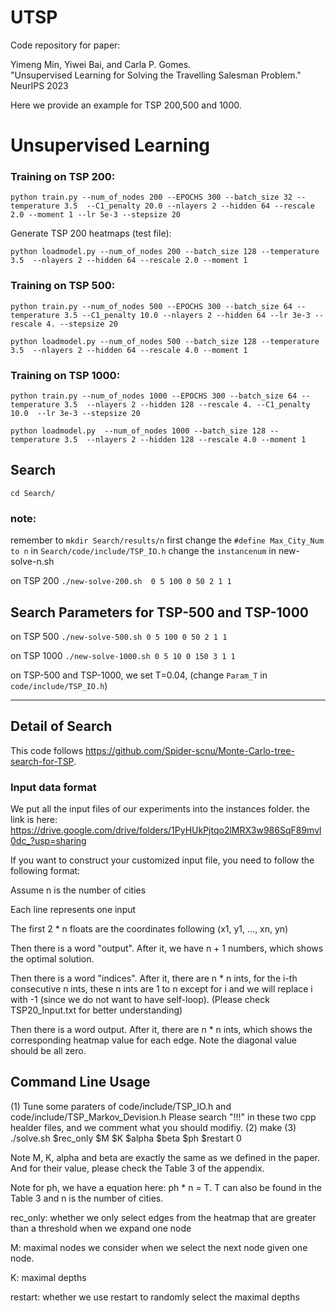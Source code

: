 # UTSP

Code repository for paper:

Yimeng Min, Yiwei Bai, and Carla P. Gomes.  
"Unsupervised Learning for Solving the Travelling Salesman Problem."  
NeurIPS 2023  



Here we provide an example for TSP 200,500 and 1000. 

# Unsupervised Learning
### Training on TSP 200:

`python train.py --num_of_nodes 200 --EPOCHS 300 --batch_size 32 --temperature 3.5  --C1_penalty 20.0 --nlayers 2 --hidden 64 --rescale 2.0 --moment 1 --lr 5e-3 --stepsize 20
`

Generate TSP 200 heatmaps (test file):

`python loadmodel.py --num_of_nodes 200 --batch_size 128 --temperature 3.5  --nlayers 2 --hidden 64 --rescale 2.0 --moment 1
`

### Training on TSP 500:
`python train.py --num_of_nodes 500 --EPOCHS 300 --batch_size 64 --temperature 3.5 --C1_penalty 10.0 --nlayers 2 --hidden 64 --lr 3e-3 --rescale 4. --stepsize 20`

`python loadmodel.py --num_of_nodes 500 --batch_size 128 --temperature 3.5  --nlayers 2 --hidden 64 --rescale 4.0 --moment 1`


### Training on TSP 1000:
`python train.py --num_of_nodes 1000 --EPOCHS 300 --batch_size 64 --temperature 3.5  --nlayers 2 --hidden 128 --rescale 4. --C1_penalty 10.0  --lr 3e-3 --stepsize 20`

`python loadmodel.py  --num_of_nodes 1000 --batch_size 128 --temperature 3.5  --nlayers 2 --hidden 128 --rescale 4.0 --moment 1`


## Search
`cd Search/`

### note:
remember to `mkdir Search/results/n` first
change the `#define Max_City_Num to n`    in `Search/code/include/TSP_IO.h`
change the `instancenum` in new-solve-n.sh



on TSP 200
`./new-solve-200.sh  0 5 100 0 50 2 1 1 
`

## Search Parameters for TSP-500 and TSP-1000



on TSP 500
`
./new-solve-500.sh 0 5 100 0 50 2 1 1
`

on TSP 1000
`
./new-solve-1000.sh 0 5 10 0 150 3 1 1
`

on TSP-500 and TSP-1000, we set T=0.04, (change `Param_T` in `code/include/TSP_IO.h`)



---
## Detail of Search
This code follows https://github.com/Spider-scnu/Monte-Carlo-tree-search-for-TSP.
### Input data format
We put all the input files of our experiments into the instances folder. the link is here:
https://drive.google.com/drive/folders/1PyHUkPjtqo2lMRX3w986SqF89mvl0dc_?usp=sharing

If you want to construct your customized input file, you need to follow the following format:

Assume n is the number of cities

Each line represents one input

The first 2 * n floats are the coordinates following (x1, y1, ..., xn, yn)

Then there is a word "output". After it, we have n + 1 numbers, which shows the optimal solution.

Then there is a word "indices". After it, there are n * n ints, for the i-th consecutive n ints, these n ints are 1 to n except for i and we will replace i with -1 (since we do not want to have self-loop). (Please check TSP20_Input.txt for better understanding)

Then there is a word output. After it, there are n * n ints, which shows the corresponding heatmap value for each edge. Note the diagonal value should be all zero.

## Command Line Usage

(1) Tune some paraters of code/include/TSP_IO.h and code/include/TSP_Markov_Devision.h
    Please search "!!!" in these two cpp healder files, and we comment what you should modifiy. 
(2) make
(3) ./solve.sh $rec_only $M $K $alpha $beta $ph $restart 0

Note M, K, alpha and beta are exactly the same as we defined in the paper. And for their value, please check the Table 3 of the appendix.

Note for ph, we have a equation here: ph * n = T. T can also be found in the Table 3 and n is the number of cities.

rec_only: whether we only select edges from the heatmap that are greater than a threshold when we expand one node

M: maximal nodes we consider when we select the next node given one node. 

K: maximal depths

restart: whether we use restart to randomly select the maximal depths


